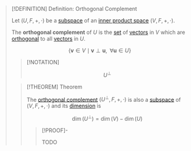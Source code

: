 >[!DEFINITION] Definition: Orthogonal Complement
>
>Let $(U,F,+,\cdot)$ be a [subspace](../Subspace.md) of an [inner product space](Inner%20Product%20Space.md) $(V,F,+,\cdot)$.
>
>The **orthogonal complement** of $U$ is the [set](../../../../Set%20Theory/Set.md) of [vectors](../Vector%20Space.md) in $V$ which are [orthogonal](Orthogonality.md) to all [vectors](../Vector%20Space.md) in $U$.
>
>$$\{\mathbf{v}\in V \mid \mathbf{v}\perp\mathbf{u}, \,\,\, \forall \mathbf{u}\in U\}$$
>
>>[!NOTATION]
>>
>>$$U^\perp$$
>>
>
>>[!THEOREM] Theorem
>>
>>The [orthogonal complement](Orthogonal%20Complement.md) $(U^\perp, F,+,\cdot)$ is also a [subspace](../Subspace.md) of $(V,F,+,\cdot)$ and its [dimension](../../Bases/Dimension.md) is
>>
>>$$\dim(U^\perp) = \dim(V) - \dim(U)$$
>>
>>>[!PROOF]-
>>>
>>>TODO
>>>
>>